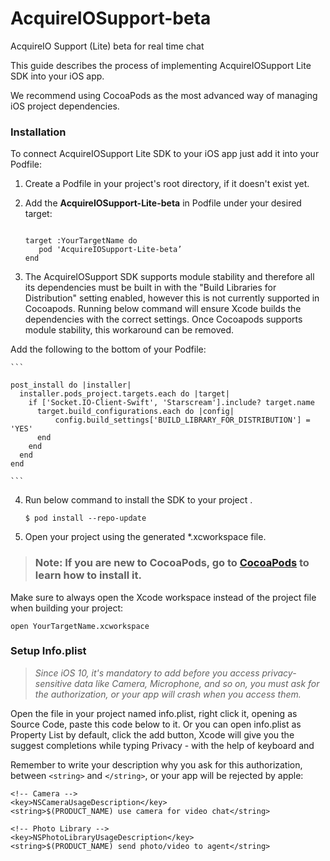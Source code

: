 # AcquireIOSupport-beta

AcquireIO Support (Lite) beta for real time chat


This guide describes the process of implementing AcquireIOSupport Lite SDK into your iOS app.

We recommend using CocoaPods as the most advanced way of managing iOS project dependencies.

### Installation
To connect AcquireIOSupport Lite SDK to your iOS app just add it into your Podfile:

1) Create a Podfile in your project's root directory, if it doesn't exist yet.

2) Add the **AcquireIOSupport-Lite-beta** in Podfile under your desired target:

   ```

   target :YourTargetName do
      pod 'AcquireIOSupport-Lite-beta’
   end

   ```

3) The AcquireIOSupport SDK supports module stability and therefore all its dependencies must be built in with the "Build Libraries for Distribution" setting enabled, however this is not currently supported in Cocoapods. Running below command will ensure Xcode builds the dependencies with the correct settings. Once Cocoapods supports module stability, this workaround can be removed.

Add the following to the bottom of your Podfile: 

    ```

    post_install do |installer|
      installer.pods_project.targets.each do |target|
        if ['Socket.IO-Client-Swift', 'Starscream'].include? target.name
          target.build_configurations.each do |config|
              config.build_settings['BUILD_LIBRARY_FOR_DISTRIBUTION'] = 'YES'
          end
        end
      end
    end

    ```


4)  Run below command to install the SDK to your project .
        
        $ pod install --repo-update



5)  Open your project using the generated *.xcworkspace file.


>  ###   **Note:** If you are new to CocoaPods, go to [CocoaPods](https://cocoapods.org/) to learn how to install it.


Make sure to always open the Xcode workspace instead of the project file when building your project:


```
open YourTargetName.xcworkspace
```

### Setup Info.plist

>  *Since iOS 10, it's mandatory to add before you access privacy-sensitive data like Camera, Microphone, and so on, you must ask for the authorization, or your app will crash when you access them.*

Open the file in your project named info.plist, right click it, opening as Source Code, paste this code below to it. Or you can open info.plist as Property List by default, click the add button, Xcode will give you the suggest completions while typing Privacy - with the help of keyboard and

Remember to write your description why you ask for this authorization, between ```<string>``` and ```</string>```, or your app will be rejected by apple:
```
<!-- Camera -->
<key>NSCameraUsageDescription</key>
<string>$(PRODUCT_NAME) use camera for video chat</string>

<!-- Photo Library -->
<key>NSPhotoLibraryUsageDescription</key>
<string>$(PRODUCT_NAME) send photo/video to agent</string>

```
